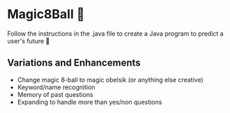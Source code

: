 # Magic8Ball 🔮

Follow the instructions in the .java file to create a Java program to predict a user's future 🔮

## Variations and Enhancements

* Change magic 8-ball to magic obelsik (or anything else creative)
* Keyword/name recognition
* Memory of past questions
* Expanding to handle more than yes/non questions
